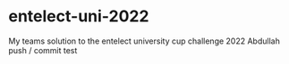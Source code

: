 # entelect-uni-2022
My teams solution to the entelect university cup challenge 2022
Abdullah push / commit test
